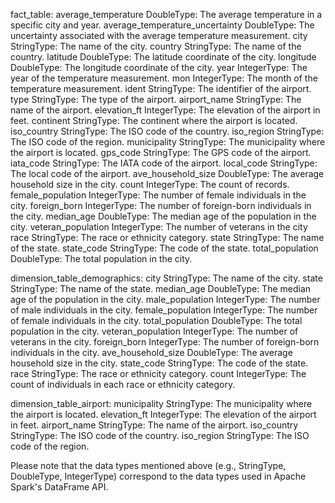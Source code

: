 fact_table:
    average_temperature                DoubleType:  The average temperature in a specific city and year.
    average_temperature_uncertainty    DoubleType:  The uncertainty associated with the average temperature measurement.
    city                               StringType:  The name of the city.
    country                            StringType:  The name of the country.
    latitude                           DoubleType:  The latitude coordinate of the city.
    longitude                          DoubleType:  The longitude coordinate of the city.
    year                               IntegerType: The year of the temperature measurement.
    mon                                IntegerType: The month of the temperature measurement.
    ident                              StringType:  The identifier of the airport.
    type                               StringType:  The type of the airport.
    airport_name                       StringType:  The name of the airport.
    elevation_ft                       IntegerType: The elevation of the airport in feet.
    continent                          StringType:  The continent where the airport is located.
    iso_country                        StringType:  The ISO code of the country.
    iso_region                         StringType:  The ISO code of the region.
    municipality                       StringType:  The municipality where the airport is located.
    gps_code                           StringType:  The GPS code of the airport.
    iata_code                          StringType:  The IATA code of the airport.
    local_code                         StringType:  The local code of the airport.
    ave_household_size                 DoubleType:  The average household size in the city.
    count                              IntegerType: The count of records.
    female_population                  IntegerType: The number of female individuals in the city.
    foreign_born                       IntegerType: The number of foreign-born individuals in the city.
    median_age                         DoubleType:  The median age of the population in the city.
    veteran_population                 IntegerType: The number of veterans in the city
    race                               StringType:  The race or ethnicity category.
    state                              StringType:  The name of the state.
    state_code                         StringType:  The code of the state.
    total_population                   DoubleType:  The total population in the city.

dimension_table_demographics:
    city                StringType:  The name of the city.
    state               StringType:  The name of the state.
    median_age          DoubleType:  The median age of the population in the city.
    male_population     IntegerType: The number of male individuals in the city.
    female_population   IntegerType: The number of female individuals in the city.
    total_population    DoubleType:  The total population in the city.
    veteran_population  IntegerType: The number of veterans in the city.
    foreign_born        IntegerType: The number of foreign-born individuals in the city.
    ave_household_size  DoubleType:  The average household size in the city.
    state_code          StringType:  The code of the state.
    race                StringType:  The race or ethnicity category.
    count               IntegerType: The count of individuals in each race or ethnicity category.

dimension_table_airport:
    municipality        StringType: The municipality where the airport is located.
    elevation_ft        IntegerType: The elevation of the airport in feet.
    airport_name        StringType: The name of the airport.
    iso_country         StringType: The ISO code of the country.
    iso_region          StringType: The ISO code of the region.

Please note that the data types mentioned above (e.g., StringType, DoubleType, IntegerType) correspond to the data types used in Apache Spark's DataFrame API.